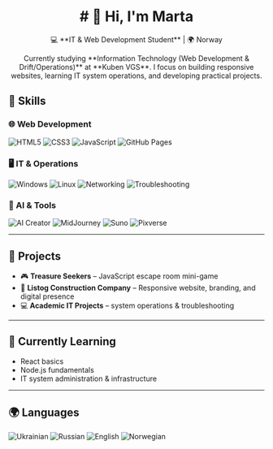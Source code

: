<h1 align="center"> # 👋 Hi, I'm Marta  </h1>
<p align="center">
💻 **IT & Web Development Student** | 🌍 Norway  
</p>
<p align="center">
Currently studying **Information Technology (Web Development & Drift/Operations)** at **Kuben VGS**.  
I focus on building responsive websites, learning IT system operations, and developing practical projects.  
</p>


## 🚀 Skills  

### 🌐 Web Development  
![HTML5](https://img.shields.io/badge/HTML5-E34F26?style=for-the-badge&logo=html5&logoColor=white) ![CSS3](https://img.shields.io/badge/CSS3-1572B6?style=for-the-badge&logo=css3&logoColor=white) ![JavaScript](https://img.shields.io/badge/JavaScript-F7DF1E?style=for-the-badge&logo=javascript&logoColor=black) ![GitHub Pages](https://img.shields.io/badge/GitHub%20Pages-181717?style=for-the-badge&logo=github&logoColor=white)  

### 🖥️ IT & Operations  
![Windows](https://img.shields.io/badge/Windows-0078D6?style=for-the-badge&logo=windows&logoColor=white) ![Linux](https://img.shields.io/badge/Linux-FCC624?style=for-the-badge&logo=linux&logoColor=black) ![Networking](https://img.shields.io/badge/Networking-0A66C2?style=for-the-badge&logo=telegraph&logoColor=white) ![Troubleshooting](https://img.shields.io/badge/Troubleshooting-FF6F00?style=for-the-badge&logo=icloud&logoColor=white)  

### 🤖 AI & Tools  
![AI Creator](https://img.shields.io/badge/AI%20Creator%20by%20Alpi-8A2BE2?style=for-the-badge&logo=sparkles&logoColor=white) ![MidJourney](https://img.shields.io/badge/MidJourney-000000?style=for-the-badge&logo=magic&logoColor=white) ![Suno](https://img.shields.io/badge/Suno-FF4088?style=for-the-badge&logo=music&logoColor=white) ![Pixverse](https://img.shields.io/badge/Pixverse.ai-1E90FF?style=for-the-badge&logo=video&logoColor=white)  


---

## 📂 Projects  
- 🎮 **Treasure Seekers** – JavaScript escape room mini-game  
- 🌿 **Listog Construction Company** – Responsive website, branding, and digital presence  
- 💻 **Academic IT Projects** – system operations & troubleshooting  

---

## 🌱 Currently Learning  
- React basics  
- Node.js fundamentals  
- IT system administration & infrastructure  

---
## 🌍 Languages  
![Ukrainian](https://img.shields.io/badge/Ukrainian-Native-blue?style=for-the-badge&logo=google-translate&logoColor=white)  ![Russian](https://img.shields.io/badge/Russian-Native-red?style=for-the-badge&logo=google-translate&logoColor=white)  ![English](https://img.shields.io/badge/English-Upper--Intermediate-green?style=for-the-badge&logo=google-translate&logoColor=white)  ![Norwegian](https://img.shields.io/badge/Norwegian-Intermediate-yellow?style=for-the-badge&logo=google-translate&logoColor=white)  
